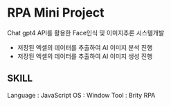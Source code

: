 # RPA Mini Project
Chat gpt4 API를 활용한 Face인식 및 이미지추론 시스템개발

- 저장된 엑셀의 데이터를 추출하여 AI 이미지 분석 진행
- 저장된 엑셀의 데이터를 추출하여 AI 이미지 생성 진행

## SKILL
Language : JavaScript
OS : Window
Tool : Brity RPA
